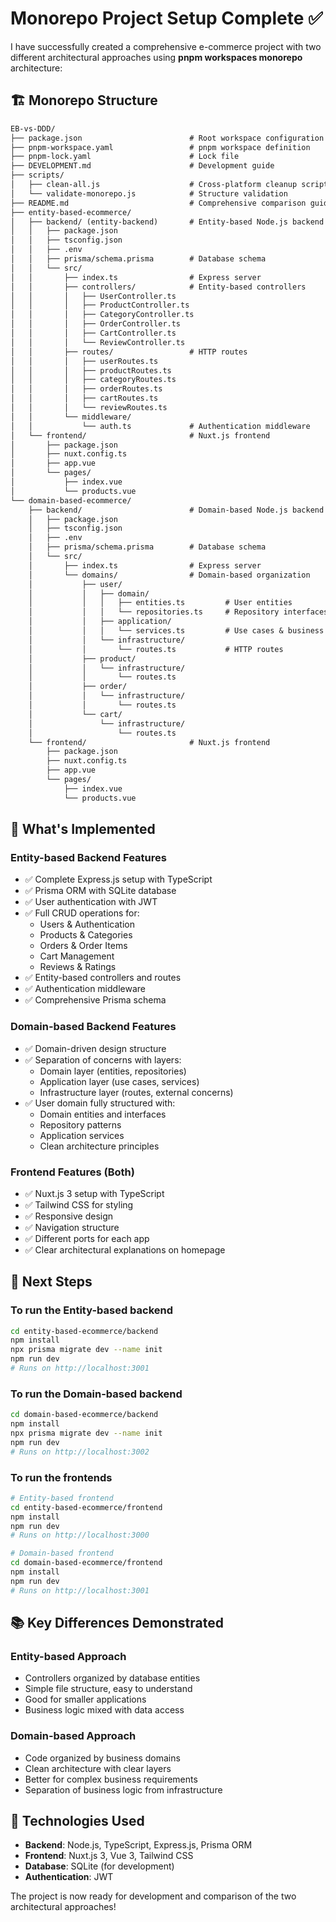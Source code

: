 # Monorepo Project Setup Complete ✅

I have successfully created a comprehensive e-commerce project with two different architectural approaches using **pnpm workspaces monorepo** architecture:

## 🏗️ Monorepo Structure

```md
EB-vs-DDD/
├── package.json                        # Root workspace configuration
├── pnpm-workspace.yaml                 # pnpm workspace definition
├── pnpm-lock.yaml                      # Lock file
├── DEVELOPMENT.md                      # Development guide
├── scripts/
│   ├── clean-all.js                    # Cross-platform cleanup script
│   └── validate-monorepo.js            # Structure validation
├── README.md                           # Comprehensive comparison guide
├── entity-based-ecommerce/
│   ├── backend/ (entity-backend)       # Entity-based Node.js backend
│   │   ├── package.json
│   │   ├── tsconfig.json
│   │   ├── .env
│   │   ├── prisma/schema.prisma        # Database schema
│   │   └── src/
│   │       ├── index.ts                # Express server
│   │       ├── controllers/            # Entity-based controllers
│   │       │   ├── UserController.ts
│   │       │   ├── ProductController.ts
│   │       │   ├── CategoryController.ts
│   │       │   ├── OrderController.ts
│   │       │   ├── CartController.ts
│   │       │   └── ReviewController.ts
│   │       ├── routes/                 # HTTP routes
│   │       │   ├── userRoutes.ts
│   │       │   ├── productRoutes.ts
│   │       │   ├── categoryRoutes.ts
│   │       │   ├── orderRoutes.ts
│   │       │   ├── cartRoutes.ts
│   │       │   └── reviewRoutes.ts
│   │       └── middleware/
│   │           └── auth.ts             # Authentication middleware
│   └── frontend/                       # Nuxt.js frontend
│       ├── package.json
│       ├── nuxt.config.ts
│       ├── app.vue
│       └── pages/
│           ├── index.vue
│           └── products.vue
└── domain-based-ecommerce/
    ├── backend/                        # Domain-based Node.js backend
    │   ├── package.json
    │   ├── tsconfig.json
    │   ├── .env
    │   ├── prisma/schema.prisma        # Database schema
    │   └── src/
    │       ├── index.ts                # Express server
    │       └── domains/                # Domain-based organization
    │           ├── user/
    │           │   ├── domain/
    │           │   │   ├── entities.ts         # User entities
    │           │   │   └── repositories.ts     # Repository interfaces
    │           │   ├── application/
    │           │   │   └── services.ts         # Use cases & business logic
    │           │   └── infrastructure/
    │           │       └── routes.ts           # HTTP routes
    │           ├── product/
    │           │   └── infrastructure/
    │           │       └── routes.ts
    │           ├── order/
    │           │   └── infrastructure/
    │           │       └── routes.ts
    │           └── cart/
    │               └── infrastructure/
    │                   └── routes.ts
    └── frontend/                       # Nuxt.js frontend
        ├── package.json
        ├── nuxt.config.ts
        ├── app.vue
        └── pages/
            ├── index.vue
            └── products.vue
```

## 🎯 What's Implemented

### Entity-based Backend Features

- ✅ Complete Express.js setup with TypeScript
- ✅ Prisma ORM with SQLite database
- ✅ User authentication with JWT
- ✅ Full CRUD operations for:
  - Users & Authentication
  - Products & Categories
  - Orders & Order Items
  - Cart Management
  - Reviews & Ratings
- ✅ Entity-based controllers and routes
- ✅ Authentication middleware
- ✅ Comprehensive Prisma schema

### Domain-based Backend Features

- ✅ Domain-driven design structure
- ✅ Separation of concerns with layers:
  - Domain layer (entities, repositories)
  - Application layer (use cases, services)
  - Infrastructure layer (routes, external concerns)
- ✅ User domain fully structured with:
  - Domain entities and interfaces
  - Repository patterns
  - Application services
  - Clean architecture principles

### Frontend Features (Both)

- ✅ Nuxt.js 3 setup with TypeScript
- ✅ Tailwind CSS for styling
- ✅ Responsive design
- ✅ Navigation structure
- ✅ Different ports for each app
- ✅ Clear architectural explanations on homepage

## 🚀 Next Steps

### To run the Entity-based backend

```bash
cd entity-based-ecommerce/backend
npm install
npx prisma migrate dev --name init
npm run dev
# Runs on http://localhost:3001
```

### To run the Domain-based backend

```bash
cd domain-based-ecommerce/backend
npm install
npx prisma migrate dev --name init
npm run dev
# Runs on http://localhost:3002
```

### To run the frontends

```bash
# Entity-based frontend
cd entity-based-ecommerce/frontend
npm install
npm run dev
# Runs on http://localhost:3000

# Domain-based frontend
cd domain-based-ecommerce/frontend
npm install
npm run dev
# Runs on http://localhost:3001
```

## 📚 Key Differences Demonstrated

### Entity-based Approach

- Controllers organized by database entities
- Simple file structure, easy to understand
- Good for smaller applications
- Business logic mixed with data access

### Domain-based Approach

- Code organized by business domains
- Clean architecture with clear layers
- Better for complex business requirements
- Separation of business logic from infrastructure

## 🔧 Technologies Used

- **Backend**: Node.js, TypeScript, Express.js, Prisma ORM
- **Frontend**: Nuxt.js 3, Vue 3, Tailwind CSS
- **Database**: SQLite (for development)
- **Authentication**: JWT

The project is now ready for development and comparison of the two architectural approaches!
